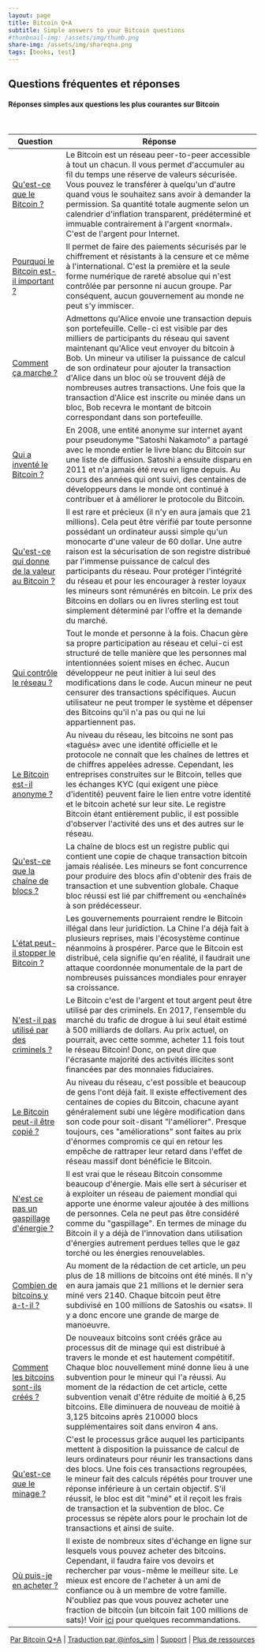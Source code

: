 ```yaml
---
layout: page
title: Bitcoin Q+A
subtitle: Simple answers to your Bitcoin questions
#thumbnail-img: /assets/img/thumb.png
share-img: /assets/img/shareqna.png
tags: [books, test]
---
```


## Questions fréquentes et réponses

#### Réponses simples aux questions les plus courantes sur Bitcoin

<br/>


| Question                                                   | Réponse                                                                             |
|------------------------------------------------------------|------------------------------------------------------------------------------------|
| [Qu'est-ce que le Bitcoin ?]()                 | Le Bitcoin est un réseau peer-to-peer accessible à tout un chacun. Il vous permet d'accumuler au fil du temps une réserve de valeurs sécurisée. Vous pouvez le transférer à quelqu'un d'autre quand vous le souhaitez sans avoir à demander la permission. Sa quantité totale augmente selon un calendrier d'inflation transparent, prédéterminé et immuable contrairement à l'argent «normal». C'est de l'argent pour Internet.   |
| [Pourquoi le Bitcoin est-il important ?]()     | Il permet de faire des paiements sécurisés par le chiffrement et résistants à la censure et ce même à l'international. C'est la première et la seule forme numérique de rareté absolue qui n'est contrôlée par personne ni aucun groupe. Par conséquent, aucun gouvernement au monde ne peut s'y immiscer.         |
| [Comment ça marche ?]()    | Admettons qu'Alice envoie une transaction depuis son portefeuille. Celle-ci est visible par des milliers de participants du réseau qui savent maintenant qu'Alice veut envoyer du bitcoin à Bob. Un mineur va utiliser la puissance de calcul de son ordinateur pour ajouter la transaction d'Alice dans un bloc où se trouvent déjà de nombreuses autres transactions. Une fois que la transaction d'Alice est inscrite ou minée dans un bloc, Bob recevra le montant de bitcoin correspondant dans son portefeuille. |
| [Qui a inventé le Bitcoin ?]()      | En 2008, une entité anonyme sur internet ayant pour pseudonyme "Satoshi Nakamoto" a partagé avec le monde entier le livre blanc du Bitcoin sur une liste de diffusion. Satoshi a ensuite disparu en 2011 et n'a jamais été revu en ligne depuis. Au cours des années qui ont suivi, des centaines de développeurs dans le monde ont continué à contribuer et à améliorer le protocole du Bitcoin. |
| [Qu'est-ce qui donne de la valeur au Bitcoin ?]()      | Il est rare et précieux (il n'y en aura jamais que 21 millions). Cela peut être vérifié par toute personne possédant un ordinateur aussi simple qu'un monocarte d'une valeur de 60 dollar. Une autre raison est la sécurisation de son registre distribué par l'immense puissance de calcul des participants du réseau. Pour protéger l'intégrité du réseau et pour les encourager à rester loyaux les mineurs sont rémunérés en bitcoin. Le prix des Bitcoins en dollars ou en livres sterling est tout simplement  déterminé par l'offre et la demande du marché. |      
| [Qui contrôle le réseau ?]()      | Tout le monde et personne à la fois. Chacun gère sa propre participation au réseau et celui-ci est structuré de telle manière que les personnes mal intentionnées soient mises en échec. Aucun développeur ne peut initier à lui seul des modifications dans le code. Aucun mineur ne peut censurer des transactions spécifiques. Aucun utilisateur ne peut tromper le système et dépenser des Bitcoins qu'il n'a pas ou qui ne lui appartiennent pas. |
| [Le Bitcoin est-il anonyme ?]()      | Au niveau du réseau, les bitcoins ne sont pas «tagués» avec une identité officielle et le protocole ne connaît que les chaînes de lettres et de chiffres appelées adresse. Cependant, les entreprises construites sur le Bitcoin, telles que les échanges KYC (qui exigent une pièce d'identité) peuvent faire le lien entre votre identité et le bitcoin acheté sur leur site. Le registre Bitcoin étant entièrement public, il est possible d'observer l'activité  des uns et des autres sur le réseau. |
| [Qu'est-ce que la chaîne de blocs ?]()      | La chaîne de blocs est un registre public qui contient une copie de chaque transaction bitcoin jamais réalisée. Les mineurs se font concurrence pour produire des blocs afin d'obtenir des frais de transaction et une subvention globale. Chaque bloc réussi est lié par chiffrement ou «enchaîné» à son prédécesseur.|
| [L'état peut-il stopper le Bitcoin ?]()     | Les gouvernements pourraient rendre le Bitcoin illégal dans leur juridiction. La Chine l'a déjà fait à plusieurs reprises, mais l'écosystème continue néanmoins à prospérer. Parce que le Bitcoin est distribué, cela signifie qu'en réalité, il faudrait une attaque coordonnée monumentale de la part de nombreuses puissances mondiales pour enrayer sa croissance. |
| [N'est-il pas utilisé par des criminels ?]()      | Le Bitcoin c'est de l'argent et tout argent peut être utilisé par des criminels. En 2017, l'ensemble du marché du trafic de drogue à lui seul était estimé à 500 milliards de dollars. Au prix actuel, on pourrait, avec cette somme, acheter 11 fois tout le réseau Bitcoin! Donc, on peut dire que l'écrasante majorité des activités illicites sont financées par des monnaies fiduciaires.  |
| [Le Bitcoin peut-il être copié ?]()      |  Au niveau du réseau, c'est possible et beaucoup de gens l'ont déjà fait. Il existe effectivement des centaines de copies du Bitcoin, chacune ayant généralement subi une légère modification dans son code pour soit-disant "l'améliorer". Presque toujours, ces "améliorations" sont faites au prix d'énormes compromis ce qui en retour les empêche de rattraper leur retard dans l'effet de réseau massif dont bénéficie le Bitcoin. |
| [N'est ce pas un gaspillage d'énergie ?]()     | Il est vrai que le réseau Bitcoin consomme beaucoup d'énergie. Mais elle sert à sécuriser et à exploiter un réseau de paiement mondial qui apporte une énorme valeur ajoutée à des millions de personnes. Cela ne peut pas être considéré comme du "gaspillage". En termes de minage du Bitcoin il y a déjà de l'innovation dans utilisation d'énergies autrement perdues telles que le gaz torché ou les énergies renouvelables.  |
| [Combien de bitcoins y a-t-il ?]()     | Au moment de la rédaction de cet article, un peu plus de 18 millions de bitcoins ont été minés. Il n'y en aura jamais que 21 millions et le dernier sera miné vers 2140. Chaque bitcoin peut être subdivisé en 100 millions de Satoshis ou «sats». Il y a donc encore une grande de marge de manoeuvre. |
| [Comment les bitcoins sont-ils créés ?]()     | De nouveaux bitcoins sont créés grâce au processus dit de minage qui est distribué à travers le monde et est hautement compétitif. Chaque bloc nouvellement miné donne lieu à une subvention pour le mineur qui l'a réussi. Au moment de la rédaction de cet article, cette subvention venait d'être réduite de moitié à 6,25 bitcoins. Elle diminuera de nouveau de moitié à 3,125 bitcoins après 210000 blocs supplémentaires soit dans environ 4 ans. |
| [Qu'est-ce que le minage ?]()     | C'est le processus grâce auquel les participants mettent à disposition la puissance de calcul de leurs ordinateurs pour réunir les transactions dans des blocs. Une fois ces transactions regroupées, le mineur fait des calculs répétés pour trouver une réponse inférieure à un certain objectif. S'il réussit, le bloc est dit "miné" et il reçoit les frais de transaction et la subvention de bloc. Ce processus se répète alors pour le prochain lot de transactions et ainsi de suite.|
| [Où puis-je en acheter ?]()     | Il existe de nombreux sites d'échange en ligne sur lesquels vous pouvez acheter des bitcoins. Cependant, il faudra faire vos devoirs et rechercher par vous-même le meilleur site. Le mieux est encore de l'acheter à un ami de confiance ou à un membre de votre famille. N'oubliez pas que vous pouvez acheter une fraction de bitcoin (un bitcoin fait 100 millions de sats)! Voir [ici](/qna/recommendations) pour quelques recommandations.  |  

    

<p align="center">
  <a href="https://twitter.com/BitcoinQ_A">Par Bitcoin Q+A</a> |
  <a href="https://twitter.com/infos_sim">Traduction par @infos_sim</a> |
  <a href="https://tips.bitcoiner.guide">Support</a> |
  <a href="/">Plus de ressources</a>
  <br><br>
</p>

